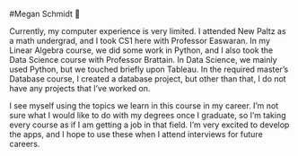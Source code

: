 #Megan Schmidt :dancer:

Currently, my computer experience is very limited. I attended New Paltz as a math undergrad, and I took CS1 here with Professor Easwaran. In my Linear Algebra course, we did some work in Python, and I also took the Data Science course with Professor Brattain. In Data Science, we mainly used Python, but we touched briefly upon Tableau. In the required master’s Database course, I created a database project, but other than that, I do not have any projects that I’ve worked on. 

I see myself using the topics we learn in this course in my career. I’m not sure what I would like to do with my degrees once I graduate, so I’m taking every course as if I am getting a job in that field. I’m very excited to develop the apps, and I hope to use these when I attend interviews for future careers.
